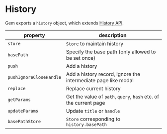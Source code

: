 # History

Gem exports a `history` object, which extends [History API](https://developer.mozilla.org/en-US/docs/Web/API/History).

| property                | description                                                       |
| ----------------------- | ----------------------------------------------------------------- |
| `store`                 | `Store` to maintain history                                       |
| `basePath`              | Specify the base path (only allowed to be set once)               |
| `push`                  | Add a history                                                     |
| `pushIgnoreCloseHandle` | Add a history record, ignore the intermediate page like modal     |
| `replace`               | Replace current history                                           |
| `getParams`             | Get the value of `path`, `query`, `hash` etc. of the current page |
| `updateParams`          | Update `title` or `handle`                                        |
| `basePathStore`         | `Store` corresponding to `history.basePath`                       |
